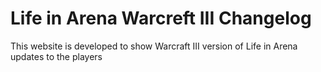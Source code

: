 # Life in Arena Warcreft III Changelog
This website is developed to show Warcraft III version of Life in Arena updates to the players
